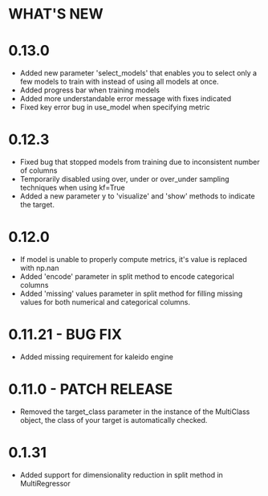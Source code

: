 # WHAT'S NEW

# 0.13.0
- Added new parameter 'select_models' that enables you to select only a few models to train with instead of using all models at once.
- Added progress bar when training models
- Added more understandable error message with fixes indicated
- Fixed key error bug in use_model when specifying metric

# 0.12.3
- Fixed bug that stopped models from training due to inconsistent number of columns
- Temporarily disabled using over, under or over_under sampling techniques when using kf=True
- Added a new parameter y to 'visualize' and 'show' methods to indicate the target.

# 0.12.0
- If model is unable to properly compute metrics, it's value is replaced with np.nan
- Added 'encode' parameter in split method to encode categorical columns
- Added 'missing' values parameter in split method for filling missing values for both numerical and categorical columns.
# 0.11.21 - BUG FIX
- Added missing requirement for kaleido engine
# 0.11.0 - PATCH RELEASE
- Removed the target_class parameter in the instance of the MultiClass object, the class of your target is automatically checked.
# 0.1.31
- Added support for dimensionality reduction in split method in MultiRegressor
